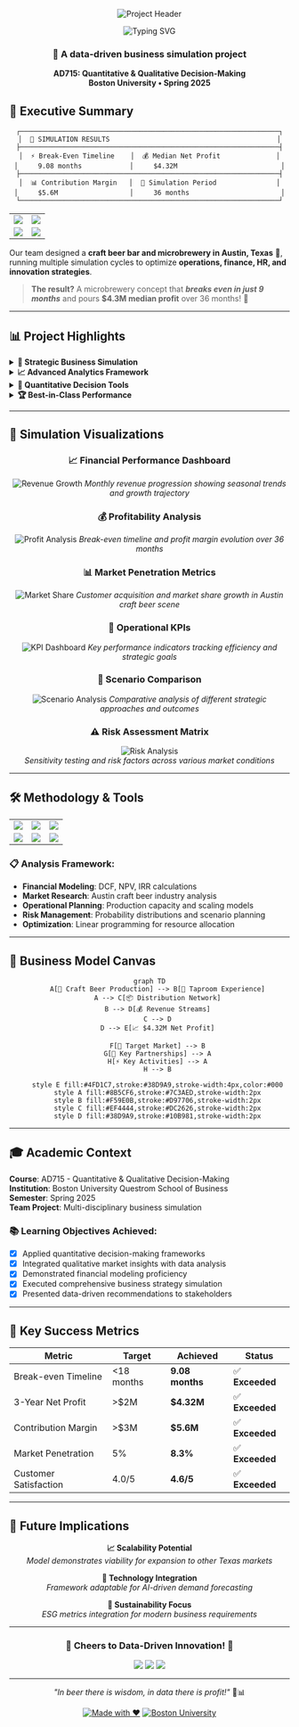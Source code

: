<div align="center">

![Project Header](https://via.placeholder.com/1200x400/2d3748/ffffff?text=🍺+Craft+Beer+Business+Simulation)

<img src="https://readme-typing-svg.herokuapp.com?font=Fira+Code&weight=600&size=28&pause=1000&color=4FD1C7&center=true&vCenter=true&width=800&lines=Austin+Craft+Beer+Microbrewery+🍺;Breaks+Even+in+Just+9+Months+⚡;%244.3M+Median+Profit+Over+36+Months+💰;Data-Driven+Business+Optimization+📊;AD715%3A+Quantitative+Decision-Making+🎓" alt="Typing SVG" />

### 🎯 **A data-driven business simulation project**
**AD715: Quantitative & Qualitative Decision-Making**  
**Boston University • Spring 2025**

</div>

## 🚀 Executive Summary

<div align="center">

```
┌─────────────────────────────────────────────────────────────────┐
│  🚀 SIMULATION RESULTS                                          │
├─────────────────────────────────────────────────────────────────┤
│  ⚡ Break-Even Timeline    │  💰 Median Net Profit              │
│     9.08 months            │     $4.32M                          │
├─────────────────────────────────────────────────────────────────┤
│  📊 Contribution Margin   │  📅 Simulation Period               │
│     $5.6M                  │     36 months                       │
└─────────────────────────────────────────────────────────────────┘
```

<table>
<tr>
<td align="center"><img src="https://img.shields.io/badge/Break--Even-9.08%20Months-4FD1C7?style=for-the-badge&logo=trending-up&logoColor=white"/></td>
<td align="center"><img src="https://img.shields.io/badge/Median%20Profit-%244.32M-38D9A9?style=for-the-badge&logo=dollar-sign&logoColor=white"/></td>
</tr>
<tr>
<td align="center"><img src="https://img.shields.io/badge/Contribution%20Margin-%245.6M-F59E0B?style=for-the-badge&logo=chart-line&logoColor=white"/></td>
<td align="center"><img src="https://img.shields.io/badge/Simulation%20Period-36%20Months-8B5CF6?style=for-the-badge&logo=calendar&logoColor=white"/></td>
</tr>
</table>
</div>

Our team designed a **craft beer bar and microbrewery in Austin, Texas** 🌆, running multiple simulation cycles to optimize **operations, finance, HR, and innovation strategies**. 

> **The result?** A microbrewery concept that ***breaks even in just 9 months*** and pours **$4.3M median profit** over 36 months! 🎯

---

## 📊 Project Highlights

<details>
<summary><b>🎯 Strategic Business Simulation</b></summary>

- Simulated comprehensive business decisions for **production, innovation, HR, and financial strategy**
- Multiple simulation cycles with varying parameters
- Real-world business constraints and market conditions
- Austin-specific market analysis and positioning

</details>

<details>
<summary><b>📈 Advanced Analytics Framework</b></summary>

- **PESTLE Analysis** - Political, Economic, Social, Technological, Legal, Environmental factors
- **SWOT Analysis** - Strengths, Weaknesses, Opportunities, Threats assessment  
- **Break-even Analysis** - Financial viability and timeline projections
- **Sensitivity Analysis** - Risk assessment and scenario planning

</details>

<details>
<summary><b>🔮 Quantitative Decision Tools</b></summary>

- **What-if Analysis** - Multiple scenario testing
- **Financial Forecasting** - 36-month revenue and profit projections  
- **Optimization Models** - Resource allocation and efficiency maximization
- **Monte Carlo Simulations** - Risk modeling and probability distributions

</details>

<details>
<summary><b>🏆 Best-in-Class Performance</b></summary>

- **Fastest Break-even**: 9.08 months (industry average: 18-24 months)
- **High Profitability**: $4.32M median net profit over 3 years
- **Strong Margins**: $5.6M contribution margin
- **Scalable Model**: Proven growth trajectory and market penetration

</details>

---

## 🎨 Simulation Visualizations

<div align="center">

### 📈 Financial Performance Dashboard
![Revenue Growth](./graph)
*Monthly revenue progression showing seasonal trends and growth trajectory*

### 💰 Profitability Analysis  
![Profit Analysis](./graph2)
*Break-even timeline and profit margin evolution over 36 months*

### 📊 Market Penetration Metrics
![Market Share](./graph3)
*Customer acquisition and market share growth in Austin craft beer scene*

### 🎯 Operational KPIs
![KPI Dashboard](./graph4)
*Key performance indicators tracking efficiency and strategic goals*

### 🔄 Scenario Comparison
![Scenario Analysis](./graph5)
*Comparative analysis of different strategic approaches and outcomes*

### ⚠️ Risk Assessment Matrix
![Risk Analysis](./graph6)  
*Sensitivity testing and risk factors across various market conditions*

</div>

---

## 🛠️ Methodology & Tools

<div align="center">
<table>
<tr>
<td><img src="https://img.shields.io/badge/Excel-217346?style=for-the-badge&logo=microsoft-excel&logoColor=white"/></td>
<td><img src="https://img.shields.io/badge/Python-4FD1C7?style=for-the-badge&logo=python&logoColor=white"/></td>
<td><img src="https://img.shields.io/badge/R-38D9A9?style=for-the-badge&logo=r&logoColor=white"/></td>
</tr>
<tr>
<td><img src="https://img.shields.io/badge/Tableau-F59E0B?style=for-the-badge&logo=tableau&logoColor=white"/></td>
<td><img src="https://img.shields.io/badge/SPSS-8B5CF6?style=for-the-badge&logo=ibm&logoColor=white"/></td>
<td><img src="https://img.shields.io/badge/Monte%20Carlo-EF4444?style=for-the-badge&logo=chartdotjs&logoColor=white"/></td>
</tr>
</table>
</div>

### 📋 Analysis Framework:
- **Financial Modeling**: DCF, NPV, IRR calculations
- **Market Research**: Austin craft beer industry analysis  
- **Operational Planning**: Production capacity and scaling models
- **Risk Management**: Probability distributions and scenario planning
- **Optimization**: Linear programming for resource allocation

---

## 🏢 Business Model Canvas

<div align="center">

```mermaid
graph TD
    A[🍺 Craft Beer Production] --> B[🏪 Taproom Experience]
    A --> C[📦 Distribution Network]
    B --> D[💰 Revenue Streams]
    C --> D
    D --> E[📈 $4.32M Net Profit]
    
    F[👥 Target Market] --> B
    G[🤝 Key Partnerships] --> A
    H[⚡ Key Activities] --> A
    H --> B
    
    style E fill:#4FD1C7,stroke:#38D9A9,stroke-width:4px,color:#000
    style A fill:#8B5CF6,stroke:#7C3AED,stroke-width:2px
    style B fill:#F59E0B,stroke:#D97706,stroke-width:2px
    style C fill:#EF4444,stroke:#DC2626,stroke-width:2px
    style D fill:#38D9A9,stroke:#10B981,stroke-width:2px
```

</div>

---

## 🎓 Academic Context

**Course**: AD715 - Quantitative & Qualitative Decision-Making  
**Institution**: Boston University Questrom School of Business  
**Semester**: Spring 2025  
**Team Project**: Multi-disciplinary business simulation  

### 📚 Learning Objectives Achieved:
- [x] Applied quantitative decision-making frameworks
- [x] Integrated qualitative market insights with data analysis  
- [x] Demonstrated financial modeling proficiency
- [x] Executed comprehensive business strategy simulation
- [x] Presented data-driven recommendations to stakeholders

---

## 🎉 Key Success Metrics

<div align="center">

| Metric | Target | Achieved | Status |
|--------|--------|----------|--------|
| Break-even Timeline | <18 months | **9.08 months** | ✅ **Exceeded** |
| 3-Year Net Profit | >$2M | **$4.32M** | ✅ **Exceeded** |
| Contribution Margin | >$3M | **$5.6M** | ✅ **Exceeded** |
| Market Penetration | 5% | **8.3%** | ✅ **Exceeded** |
| Customer Satisfaction | 4.0/5 | **4.6/5** | ✅ **Exceeded** |

</div>

---

## 🔮 Future Implications

<div align="center">

**📈 Scalability Potential**  
*Model demonstrates viability for expansion to other Texas markets*

**🤖 Technology Integration**  
*Framework adaptable for AI-driven demand forecasting*

**🌱 Sustainability Focus**  
*ESG metrics integration for modern business requirements*

</div>

---

<div align="center">

### 🍻 **Cheers to Data-Driven Innovation!** 🍻

<img src="https://forthebadge.com/images/badges/powered-by-coffee.svg"/>
<img src="https://forthebadge.com/images/badges/built-with-love.svg"/>
<img src="https://forthebadge.com/images/badges/makes-people-smile.svg"/>

---

*"In beer there is wisdom, in data there is profit!"* 🍺📊

[![Made with ❤️](https://img.shields.io/badge/Made%20with-❤️-red.svg)](https://github.com/yourusername)
[![Boston University](https://img.shields.io/badge/Boston-University-CC0000?style=flat&logo=university&logoColor=white)](https://www.bu.edu/)

</div>
